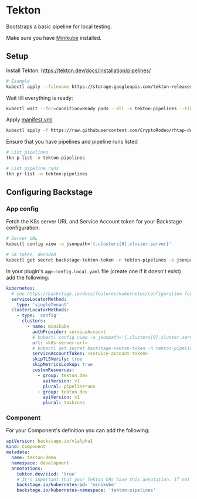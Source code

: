 # Tekton

Bootstraps a basic pipeline for local testing.

Make sure you have [Minikube](https://minikube.sigs.k8s.io/docs/start/?arch=%2Flinux%2Fx86-64%2Fstable%2Fbinary+download) installed.

## Setup

Install Tekton: https://tekton.dev/docs/installation/pipelines/

```bash
# Example
kubectl apply --filename https://storage.googleapis.com/tekton-releases/pipeline/latest/release.yaml
```

Wait till everything is ready:
```bash
kubectl wait --for=condition=Ready pods --all -n tekton-pipelines --timeout=300s
```

Apply [manifest.yml](./manifest.yml)
```bash
kubectl apply -f https://raw.githubusercontent.com/CryptoRodeo/rhtap-dev-get-started/refs/heads/main/development/configuration/tekton/manifest.yml
```
Ensure that you have pipelines and pipeline runs listed
```bash
# List pipelines
tkn p list -n tekton-pipelines

# List pipeline runs
tkn pr list -n tekton-pipelines
```

## Configuring Backstage

### App config
Fetch the K8s server URL and Service Account token for your Backstage configuration:
```bash
# Server URL
kubectl config view -o jsonpath='{.clusters[0].cluster.server}'

# SA token, decoded
kubectl get secret backstage-tekton-token -n tekton-pipelines -o jsonpath='{.data.token}' | base64 -d

```

In your plugin's `app-config.local.yaml` file (create one if it doesn't exist) add the following:
```yaml
kubernetes:
  # see https://backstage.io/docs/features/kubernetes/configuration for kubernetes configuration options
  serviceLocatorMethod:
    type: 'singleTenant'
  clusterLocatorMethods:
    - type: 'config'
      clusters:
        - name: minikube
          authProvider: serviceAccount
          # kubectl config view -o jsonpath='{.clusters[0].cluster.server}'
          url: <k8s-server-url>
          # kubectl get secret backstage-tekton-token -n tekton-pipelines -o jsonpath='{.data.token}' | base64 --decode
          serviceAccountToken: <service-account-token>
          skipTLSVerify: true
          skipMetricsLookup: true
          customResources:
            - group: tekton.dev
              apiVersion: v1
              plural: pipelineruns
            - group: tekton.dev
              apiVersion: v1
              plural: taskruns
```

### Component

For your Component's definition you can add the following:
```yaml
apiVersion: backstage.io/v1alpha1
kind: Component
metadata:
  name: tekton-demo
  namespace: development
  annotations:
    tekton.dev/cicd: 'true'
    # It's important that your Tekton CRs have this annotation. If not they wont appear.
    backstage.io/kubernetes-id: 'minikube'
    backstage.io/kubernetes-namespace: 'tekton-pipelines'
```

